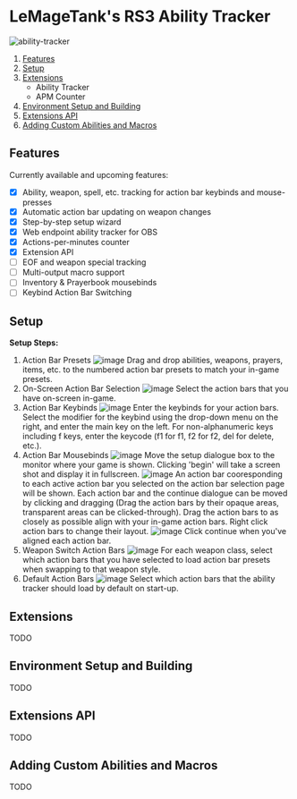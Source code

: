# LeMageTank's RS3 Ability Tracker
![ability-tracker](https://user-images.githubusercontent.com/91403167/214178520-2adc9488-173b-44f0-b4cd-0675bbd607a2.PNG)

1. [Features](#Features)
2. [Setup](#Setup)
3. [Extensions](#Extensions)
   - Ability Tracker
   - APM Counter
4. [Environment Setup and Building](#Environment-Setup-and-Building)
5. [Extensions API](#Extensions-API)
6. [Adding Custom Abilities and Macros](#Adding_Custom_Abilities_and_Macros)

## Features
Currently available and upcoming features:
- [x] Ability, weapon, spell, etc. tracking for action bar keybinds and mouse-presses
- [x] Automatic action bar updating on weapon changes
- [x] Step-by-step setup wizard
- [x] Web endpoint ability tracker for OBS
- [x] Actions-per-minutes counter
- [x] Extension API
- [ ] EOF and weapon special tracking
- [ ] Multi-output macro support
- [ ] Inventory & Prayerbook mousebinds
- [ ] Keybind Action Bar Switching

## Setup
**Setup Steps:**
1. Action Bar Presets
![image](https://user-images.githubusercontent.com/91403167/214440387-07c1c02c-0eff-4d3f-83f3-a85ceff6f67b.png)
Drag and drop abilities, weapons, prayers, items, etc. to the numbered action bar presets to match your in-game presets.
2. On-Screen Action Bar Selection
![image](https://user-images.githubusercontent.com/91403167/214440870-871da2dd-5b28-43e0-b5af-25c14029ada1.png)
Select the action bars that you have on-screen in-game.
3. Action Bar Keybinds
![image](https://user-images.githubusercontent.com/91403167/214441027-941654fc-a3c7-44c9-a641-ccff534bd99d.png)
Enter the keybinds for your action bars. Select the modifier for the keybind using the drop-down menu on the right, and enter the main key on the left. For non-alphanumeric keys including f keys, enter the keycode (f1 for f1, f2 for f2, del for delete, etc.).
4. Action Bar Mousebinds
![image](https://user-images.githubusercontent.com/91403167/214441667-9d9b0c17-dc96-4675-a490-eed7af352bee.png)
Move the setup dialogue box to the monitor where your game is shown. Clicking 'begin' will take a screen shot and display it in fullscreen.
![image](https://user-images.githubusercontent.com/91403167/214442041-0405be7b-626c-4915-9f21-428b3b1689a0.png)
An action bar cooresponding to each active action bar you selected on the action bar selection page will be shown. Each action bar and the continue dialogue can be moved by clicking and dragging (Drag the action bars by their opaque areas, transparent areas can be clicked-through). Drag the action bars to as closely as possible align with your in-game action bars. Right click action bars to change their layout.
![image](https://user-images.githubusercontent.com/91403167/214442555-2fed092d-78c7-459a-b64c-bc2b5482285b.png)
Click continue when you've aligned each action bar.
5. Weapon Switch Action Bars
![image](https://user-images.githubusercontent.com/91403167/214442738-3702cc07-fddd-4387-b940-1c649fd1a64b.png)
For each weapon class, select which action bars that you have selected to load action bar presets when swapping to that weapon style.
6. Default Action Bars
![image](https://user-images.githubusercontent.com/91403167/214443299-559ba2e3-1a10-4f50-95dc-a62edb0dcdab.png)
Select which action bars that the ability tracker should load by default on start-up.

## Extensions
TODO

## Environment Setup and Building
TODO

## Extensions API
TODO

## Adding Custom Abilities and Macros
TODO
